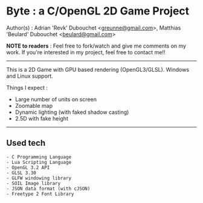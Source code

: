 Byte : a C/OpenGL 2D Game Project
=================================
Author(s) : Adrian 'Revk' Dubouchet \<greunne@gmail.com\>, Matthias 'Beulard' Dubouchet \<beulard@gmail.com\>

**NOTE to readers** : Feel free to fork/watch and give me comments on my work. If you're interested in my project, feel free to contact me!!

----------



This is a 2D Game with GPU based rendering (OpenGL3/GLSL). Windows and Linux support.

Things I expect :

* Large number of units on screen
* Zoomable map
* Dynamic lighting (with faked shadow casting)
* 2.5D with fake height


----------
Used tech
----------
    - C Programming Language
    - Lua Scripting Language
    - OpenGL 3.2 API
    - GLSL 3.30 
    - GLFW windowing library
    - SOIL Image library
    - JSON data format (with cJSON)
    - Freetype 2 Font Library
